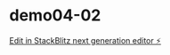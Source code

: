 # demo04-02

[Edit in StackBlitz next generation editor ⚡️](https://stackblitz.com/~/github.com/lingmiao123123/demo04-02)